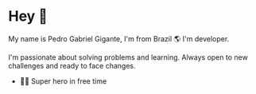 # Hey 👋
My name is Pedro Gabriel Gigante, I'm from Brazil 🌎 I'm developer.

I'm passionate about solving problems and learning. Always open to new challenges and ready to face changes.

- 🦸‍♂️ Super hero in free time
